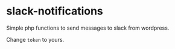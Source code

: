 # slack-notifications
Simple php functions to send messages to slack from wordpress.

Change `token` to yours.

